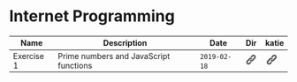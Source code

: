 # Internet Programming
| Name | Description | Date | Dir | katie | 
|---|---|---|---|---|
| Exercise 1 | Prime numbers and JavaScript functions | `2019-02-18` | [![ex1](link.png)](exercises/js_primes) | [![ex1_katie](link.png)](https://katie.luther.edu/mod/assign/view.php?id=364121) |
